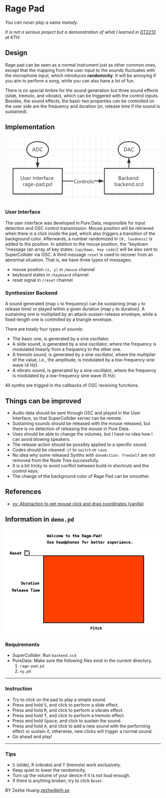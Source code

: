 # Rage Pad

*You can never play a same melody.*

*It is not a serious project but a demonstration of what I learned in [DT2213](https://www.kth.se/student/kurser/kurs/DT2213?l=en) at KTH.*

## Design

Rage pad can be seen as a normal instrument just as other common ones, except that the mapping from the user input to the sounds fluctuates with the microphone input, which introduces **randomicity**. It will be annoying if you aim to perform a song, while you can also have a lot of fun.

There is no special timbre for the sound generation but three sound effects (slide, tremolo, and vibrato), which can be triggered with the control inputs. Besides, the sound effects, the basic two properties can be controlled on the user side are the frequency and duration (or, release time if the sound is sustained).

## Implementation

![illus.png](illus.png)

### User Interface

The user interface was developed in Pure Data, responsible for input detection and OSC control transmission. Mouse position will be retrieved when there is a click inside the pad, which also triggers a transition of the background color. Afterwards, a number randomized in `[0, loudness]` is added to the position. In addition to the mouse position, the "keydown "message (an array of key states: `[up/down, key code]`) will be also sent to SuperCollider via OSC. A third message `reset` is used to recover from an abnormal situation. That is, we have three types of messages:

- mouse position `(x, y)` in `/mouse` channel
- keyboard states in `/keyboard` channel
- reset signal in `/reset` channel

### Synthesizer Backend

A sound generated (map `x` to frequency) can be sustaining (map `y` to release time) or played within a given duration (map `y` to duration). A sustaining one is multiplied by an attack-sustain-release envelope, while a fixed-length one is controlled by a triangle envelope.

There are totally four types of sounds:

- The basic one, is generated by a sine oscillator.
- A slide sound, is generated by a sine oscillator, where the frequency is modulated linearly from a frequency to the other one.
- A tremolo sound, is generated by a sine oscillator, where the multiplier of the value, i.e., the amplitude, is modulated by a low-frequency sine wave (4 Hz).
- A vibrato sound, is generated by a sine oscillator, where the frequency is modulated by a low-frequency sine wave (5 Hz).

All synths are trigged in the callbacks of OSC receiving functions.

## Things can be improved

- Audio data should be sent through OSC and played in the User Interface, so that SuperCollider server can be remote.
- Sustaining sounds should be released with the mouse released, but there is no detection of releasing the mouse in Pure Data.
- Uses should be able to change the volumes, but I have no idea how I can avoid blowing speakers.
- The release action should be possibly applied to a specific sound.
- Codes should be cleaned: `if` to `switch` or `case`.
- No idea why some released Synths with `doneAction: freeSelf` are not removed from the Node Tree successfully.
- It is a bit tricky to avoid conflict between build-in shortcuts and the control keys.
- The change of the background color of Rage Pad can be smoother.

## References

- [xy: Abstraction to get mouse click and drag coordinates (vanilla)](https://forum.pdpatchrepo.info/topic/10854/xy-abstraction-to-get-mouse-click-and-drag-coordinates-vanilla)

## Information in `demo.pd`

![interface.png](interface.png)

### Requirements

- SuperCollider: Run `backend.scd`
- PureData: Make sure the following files exist in the current directory.
  1. `rage-pad.pd`
  2. `xy.pd`

---

### Instruction

- Try to click on the pad to play a simple sound.
- Press and hold <kbd>S</kbd>, and click to perform a slide effect.
- Press and hold <kbd>R</kbd>, and click to perform a vibrato effect.
- Press and hold <kbd>T</kbd>, and click to perform a tremolo effect.
- Press and hold <kbd>Space</kbd>, and click to sustain the sound.
- Press and hold <kbd>A</kbd>, and click to add a new sound with the performing effect or sustain it, otherwise, new clicks will trigger a normal sound.
- Go ahead and play!

---

### Tips

- <kbd>S</kbd> (slide), <kbd>R</kbd> (vibrato) and <kbd>T</kbd> (tremolo) work exclusively.
- Keep quiet to lower the randomicity.
- Turn up the volume of your device if it is not loud enough.
- If there is anything broken, try to click `Reset`.


BY Zezhe Huang zezhe@kth.se